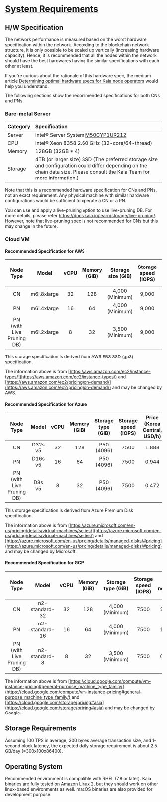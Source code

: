 # [System Requirements](https://docs.kaia.io/nodes/core-cell/system-requirements)

## H/W Specification <a id="h-w-specification"></a>

The network performance is measured based on the worst hardware specification within the network. According to the blockchain network structure, it is only possible to be scaled up vertically \(increasing hardware capacity\). Hence, it is recommended that all the nodes within the network should have the best hardwares having the similar specifications with each other at least.

If you're curious about the rationale of this hardware spec, the medium article [Determining optimal hardware specs for Kaia node operators](https://klaytn.foundation/node-operator-optimal-specs/) would help you understand.

The following sections show the recommended specifications for both CNs and PNs.

### Bare-metal Server <a id="bare-metal-server"></a>

| Category | Specification |
| :--- | :--- |
| Server | Intel® Server System [M50CYP1UR212](https://www.intel.sg/content/www/xa/en/products/sku/214842/intel-server-system-m50cyp1ur212/specifications.html) |
| CPU | Intel® Xeon 8358 2.60 GHz \(32-core/64-thread\) |
| Memory | 128GB \(32GB \* 4\) |
| Storage | 4TB (or larger size) SSD (The preferred storage size and configuration could differ depending on the chain data size. Please consult the Kaia Team for more information.) |

Note that this is a recommended hardware specification for CNs and PNs, not an exact requirement. Any physical machine with similar hardware configurations would be sufficient to operate a CN or a PN.

You can use and apply a live-pruning option to use live-pruning DB. For more details, please refer https://docs.kaia.io/learn/storage/live-pruning/. However, note that live-pruning spec is not recommended for CNs but this may change in the future.

### Cloud VM <a id="cloud-vm"></a>

#### Recommended Specification for AWS<a id="recommended-specification-for-aws"></a>

| Node Type | Model | vCPU | Memory \(GiB\) | Storage size \(GiB\) | Storage speed \(IOPS\) | Price \(Seoul region, USD/h\) |
| :---: | :---: | :---: | :---: | :---: | :---: | :---: |
| CN | m6i.8xlarge  | 32 | 128 | 4,000 (Minimum) | 9,000 | 1.888 |
| PN | m6i.4xlarge  | 16 | 64 | 4,000 (Minimum) | 9,000 | 0.944 |
| PN (with Live Pruning DB) | m6i.2xlarge  | 8 | 32 | 3,500 (Minimum) | 9,000 | 0.472 |


This storage specification is derived from AWS EBS SSD (gp3) specification. 

The information above is from [https://aws.amazon.com/ec2/instance-types/](https://aws.amazon.com/ec2/instance-types/) and [https://aws.amazon.com/ec2/pricing/on-demand/](https://aws.amazon.com/ec2/pricing/on-demand/) and may be changed by AWS.

#### Recommended Specification for Azure<a id="recommended-specification-for-azure"></a>

| Node Type | Model | vCPU | Memory \(GiB\) | Storage type \(GiB\) | Storage speed \(IOPS\) | Price \(Korea Central, USD/h\) |
| :---: | :---: | :---: | :---: | :---: | :---: | :---: |
| CN | D32s v5 | 32 | 128 | P50 (4096) | 7500 | 1.888 |
| PN | D16s v5 | 16 | 64 | P50 (4096) | 7500 | 0.944 |
| PN (with Live Pruning DB) | D8s v5 | 8 | 32 | P50 (4096) | 7500 | 0.472 |

This storage specification is derived from Azure Premium Disk specification. 

The information above is from [https://azure.microsoft.com/en-us/pricing/details/virtual-machines/series/](https://azure.microsoft.com/en-us/pricing/details/virtual-machines/series/) and [https://azure.microsoft.com/en-us/pricing/details/managed-disks/#pricing](https://azure.microsoft.com/en-us/pricing/details/managed-disks/#pricing) and may be changed by Microsoft.

#### Recommended Specification for GCP<a id="recommended-specification-for-gcp"></a>

| Node Type | Model | vCPU | Memory \(GiB\) | Storage type \(GiB\) | Storage speed \(IOPS\) | Price \(asia-northeast3, USD/h\) |
| :---: | :---: | :---: | :---: | :---: | :---: | :---: |
| CN | n2-standard-32 | 32 | 128 | 4,000 (Minimum) | 7500 | 2.032486 |
| PN | n2-standard-16 | 16 | 64 | 4,000 (Minimum) | 7500 | 1.016243 |
| PN (with Live Pruning DB) | n2-standard-8 | 8 | 32 | 3,500 (Minimum) | 7500 | 0.508121 |

The information above is from [https://cloud.google.com/compute/vm-instance-pricing#general-purpose_machine_type_family/](https://cloud.google.com/compute/vm-instance-pricing#general-purpose_machine_type_family/) and [https://cloud.google.com/storage/pricing#asia](https://cloud.google.com/storage/pricing#asia) and may be changed by Google.

## Storage Requirements <a id="storage-requirements"></a>

Assuming 100 TPS in average, 300 bytes average transaction size, and 1-second block latency, the expected daily storage requirement is about 2.5 GB/day \(=300x100x86400\).

## Operating System <a id="operating-system"></a>

Recommended environment is compatible with RHEL (7.8 or later).
Kaia binaries are fully tested on Amazon Linux 2, but they should work on other linux-based environments as well. macOS binaries are also provided for development purpose.
